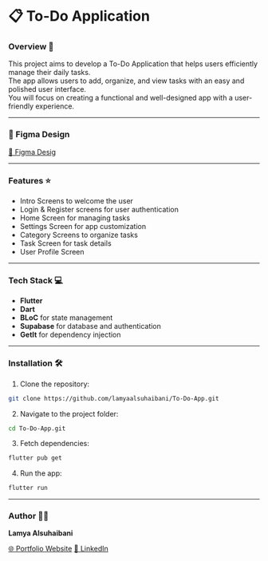# 📋 To-Do Application

### Overview 👀

This project aims to develop a To-Do Application that helps users efficiently manage their daily tasks.  
The app allows users to add, organize, and view tasks with an easy and polished user interface.  
You will focus on creating a functional and well-designed app with a user-friendly experience.

---

### 🎨 Figma Design

[🔗 Figma Desig](https://www.figma.com/design/uRS0DgqudB60wE47MadsFB/todo-app?node-id=1-15253&t=w1CSISQclJTFWRjn-0)

---

### Features ⭐️

- Intro Screens to welcome the user  
- Login & Register screens for user authentication  
- Home Screen for managing tasks  
- Settings Screen for app customization  
- Category Screens to organize tasks  
- Task Screen for task details  
- User Profile Screen  

---

### Tech Stack 💻

- **Flutter**  
- **Dart**  
- **BLoC** for state management  
- **Supabase** for database and authentication  
- **GetIt** for dependency injection  

---

### Installation 🛠️

1. Clone the repository:

```bash
git clone https://github.com/lamyaalsuhaibani/To-Do-App.git
```

2. Navigate to the project folder:

```bash
cd To-Do-App.git
```

3. Fetch dependencies:

```bash
flutter pub get
```

4. Run the app:

```bash
flutter run
```

---

### Author 👩‍💻

**Lamya Alsuhaibani**

[🌐 Portfolio Website](https://picayune-mouth-ade.notion.site/Lamya-Alsuhaibani-310c29eda5ba40638fa895968d3f630d)
[💼 LinkedIn](https://www.linkedin.com/in/lamya-a-alsuhaibani/)


